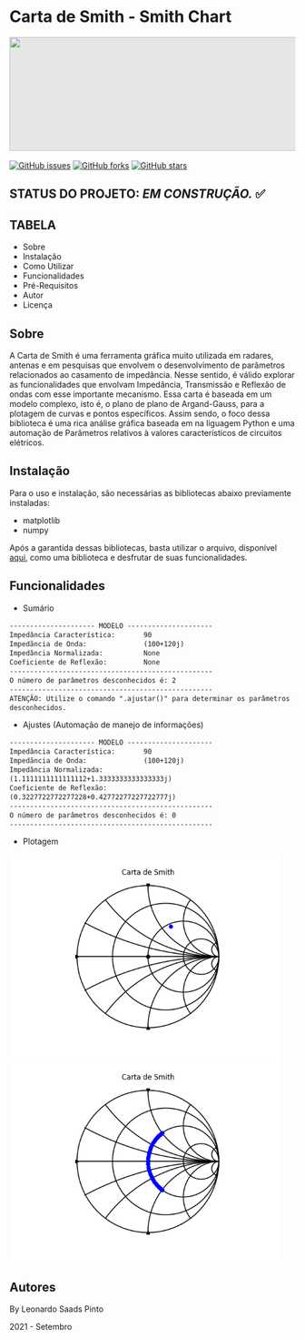 # Carta de Smith -  Smith Chart

<img style="-webkit-user-select: none;margin: auto;background-color: hsl(0, 0%, 90%);transition: background-color 300ms;" src="https://raw.githubusercontent.com/leonardoSaaads/CartaSmith/main/Imagens%20Projeto/Azul%20Companhia%20A%C3%A9rea%20Geral%20LinkedIn%20Banner.png?token=AQUTBFUQW2IRELV436CSF4DBJSHV2" width="800" height="200">

<a href="https://github.com/leonardoSaaads/CartaSmith/issues"><img alt="GitHub issues" src="https://img.shields.io/github/issues/leonardoSaaads/CartaSmith"></a>
<a href="https://github.com/leonardoSaaads/CartaSmith/network"><img alt="GitHub forks" src="https://img.shields.io/github/forks/leonardoSaaads/CartaSmith"></a>
<a href="https://github.com/leonardoSaaads/CartaSmith/stargazers"><img alt="GitHub stars" src="https://img.shields.io/github/stars/leonardoSaaads/CartaSmith"></a>

## STATUS DO PROJETO: *EM CONSTRUÇÃO.* ✅


## TABELA
* Sobre
* Instalação
* Como Utilizar
* Funcionalidades
* Pré-Requisitos
* Autor
* Licença


## Sobre

A Carta de Smith é uma ferramenta gráfica muito utilizada em radares, antenas e em pesquisas que envolvem o desenvolvimento de parâmetros relacionados ao casamento de impedância. Nesse sentido, é válido explorar as funcionalidades que envolvam Impedância, Transmissão e Reflexão de ondas com esse importante mecanismo. Essa carta é baseada em um modelo complexo, isto é, o plano de plano de Argand-Gauss, para a plotagem de curvas e pontos específicos. Assim sendo, o foco dessa biblioteca é uma rica análise gráfica baseada em na liguagem Python e uma automação de Parâmetros relativos à valores característicos de circuitos elétricos.

## Instalação

Para o uso e instalação, são necessárias as bibliotecas abaixo previamente instaladas:

* matplotlib
* numpy

Após a garantida dessas bibliotecas, basta utilizar o arquivo, disponível [aqui](), como uma biblioteca e desfrutar de suas funcionalidades.

## Funcionalidades

* Sumário

```
--------------------- MODELO ---------------------
Impedância Característica:       90
Impedãncia de Onda:              (100+120j)
Impedância Normalizada:          None
Coeficiente de Reflexão:         None
--------------------------------------------------
O número de parâmetros desconhecidos é: 2
--------------------------------------------------
ATENÇÃO: Utilize o comando ".ajustar()" para determinar os parâmetros desconhecidos.
```

* Ajustes (Automação de manejo de informações)

```
--------------------- MODELO ---------------------
Impedância Característica:       90
Impedãncia de Onda:              (100+120j)
Impedância Normalizada:          (1.1111111111111112+1.3333333333333333j)
Coeficiente de Reflexão:         (0.3227722772277228+0.42772277227722777j)
--------------------------------------------------
O número de parâmetros desconhecidos é: 0
--------------------------------------------------
```

* Plotagem

<img style="-webkit-user-select: none;margin: auto;cursor: zoom-in;background-color: hsl(0, 0%, 90%);transition: background-color 300ms;" src="https://raw.githubusercontent.com/leonardoSaaads/CartaSmith/main/Imagens%20Projeto/Figure_1.png" width="476" height="357">

<img style="-webkit-user-select: none;margin: auto;cursor: zoom-in;background-color: hsl(0, 0%, 90%);transition: background-color 300ms;" src="https://raw.githubusercontent.com/leonardoSaaads/CartaSmith/main/Imagens%20Projeto/Figure_2.png" width="476" height="357">

## Autores

By Leonardo Saads Pinto

2021 - Setembro 
